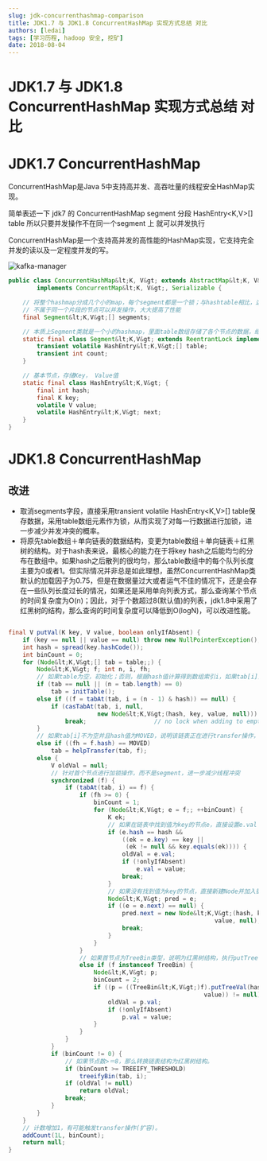 ```yaml
---
slug: jdk-concurrenthashmap-comparison
title: JDK1.7 与 JDK1.8 ConcurrentHashMap 实现方式总结 对比
authors: [ledai]
tags: [学习历程, hadoop 安全, 挖矿]
date: 2018-08-04
---
```


# JDK1.7 与 JDK1.8 ConcurrentHashMap 实现方式总结 对比

# JDK1.7 ConcurrentHashMap
ConcurrentHashMap是Java 5中支持高并发、高吞吐量的线程安全HashMap实现。
<!-- truncate -->

简单表述一下 jdk7 的 ConcurrentHashMap segment 分段 HashEntry&lt;K,V&gt;[] table 所以只要并发操作不在同一个segment 上 就可以并发执行

ConcurrentHashMap是一个支持高并发的高性能的HashMap实现，它支持完全并发的读以及一定程度并发的写。

![kafka-manager](https://raw.githubusercontent.com/MrDLontheway/mrdlontheway.github.io/master/images/concurrentHashMap7.png)

```java
public class ConcurrentHashMap&lt;K, V&gt; extends AbstractMap&lt;K, V&gt;
        implements ConcurrentMap&lt;K, V&gt;, Serializable {

    // 将整个hashmap分成几个小的map，每个segment都是一个锁；与hashtable相比，这么设计的目的是对于put, remove等操作，可以减少并发冲突，对
    // 不属于同一个片段的节点可以并发操作，大大提高了性能
    final Segment&lt;K,V&gt;[] segments;

    // 本质上Segment类就是一个小的hashmap，里面table数组存储了各个节点的数据，继承了ReentrantLock, 可以作为互拆锁使用
    static final class Segment&lt;K,V&gt; extends ReentrantLock implements Serializable {
        transient volatile HashEntry&lt;K,V&gt;[] table;
        transient int count;
    }

    // 基本节点，存储Key， Value值
    static final class HashEntry&lt;K,V&gt; {
        final int hash;
        final K key;
        volatile V value;
        volatile HashEntry&lt;K,V&gt; next;
    }
}
```

# JDK1.8 ConcurrentHashMap

## 改进

- 取消segments字段，直接采用transient volatile HashEntry&lt;K,V&gt;[] table保存数据，采用table数组元素作为锁，从而实现了对每一行数据进行加锁，进一步减少并发冲突的概率。
- 将原先table数组＋单向链表的数据结构，变更为table数组＋单向链表＋红黑树的结构。对于hash表来说，最核心的能力在于将key hash之后能均匀的分布在数组中。如果hash之后散列的很均匀，那么table数组中的每个队列长度主要为0或者1。但实际情况并非总是如此理想，虽然ConcurrentHashMap类默认的加载因子为0.75，但是在数据量过大或者运气不佳的情况下，还是会存在一些队列长度过长的情况，如果还是采用单向列表方式，那么查询某个节点的时间复杂度为O(n)；因此，对于个数超过8(默认值)的列表，jdk1.8中采用了红黑树的结构，那么查询的时间复杂度可以降低到O(logN)，可以改进性能。


```java

final V putVal(K key, V value, boolean onlyIfAbsent) {
    if (key == null || value == null) throw new NullPointerException();
    int hash = spread(key.hashCode());
    int binCount = 0;
    for (Node&lt;K,V&gt;[] tab = table;;) {
        Node&lt;K,V&gt; f; int n, i, fh;
        // 如果table为空，初始化；否则，根据hash值计算得到数组索引i，如果tab[i]为空，直接新建节点Node即可。注：tab[i]实质为链表或者红黑树的首节点。
        if (tab == null || (n = tab.length) == 0)
            tab = initTable();
        else if ((f = tabAt(tab, i = (n - 1) & hash)) == null) {
            if (casTabAt(tab, i, null,
                         new Node&lt;K,V&gt;(hash, key, value, null)))
                break;                   // no lock when adding to empty bin
        }
        // 如果tab[i]不为空并且hash值为MOVED，说明该链表正在进行transfer操作，返回扩容完成后的table。
        else if ((fh = f.hash) == MOVED)
            tab = helpTransfer(tab, f);
        else {
            V oldVal = null;
            // 针对首个节点进行加锁操作，而不是segment，进一步减少线程冲突
            synchronized (f) {
                if (tabAt(tab, i) == f) {
                    if (fh >= 0) {
                        binCount = 1;
                        for (Node&lt;K,V&gt; e = f;; ++binCount) {
                            K ek;
                            // 如果在链表中找到值为key的节点e，直接设置e.val = value即可。
                            if (e.hash == hash &&
                                ((ek = e.key) == key ||
                                 (ek != null && key.equals(ek)))) {
                                oldVal = e.val;
                                if (!onlyIfAbsent)
                                    e.val = value;
                                break;
                            }
                            // 如果没有找到值为key的节点，直接新建Node并加入链表即可。
                            Node&lt;K,V&gt; pred = e;
                            if ((e = e.next) == null) {
                                pred.next = new Node&lt;K,V&gt;(hash, key,
                                                          value, null);
                                break;
                            }
                        }
                    }
                    // 如果首节点为TreeBin类型，说明为红黑树结构，执行putTreeVal操作。
                    else if (f instanceof TreeBin) {
                        Node&lt;K,V&gt; p;
                        binCount = 2;
                        if ((p = ((TreeBin&lt;K,V&gt;)f).putTreeVal(hash, key,
                                                       value)) != null) {
                            oldVal = p.val;
                            if (!onlyIfAbsent)
                                p.val = value;
                        }
                    }
                }
            }
            if (binCount != 0) {
                // 如果节点数>＝8，那么转换链表结构为红黑树结构。
                if (binCount >= TREEIFY_THRESHOLD)
                    treeifyBin(tab, i);
                if (oldVal != null)
                    return oldVal;
                break;
            }
        }
    }
    // 计数增加1，有可能触发transfer操作(扩容)。
    addCount(1L, binCount);
    return null;
}

```